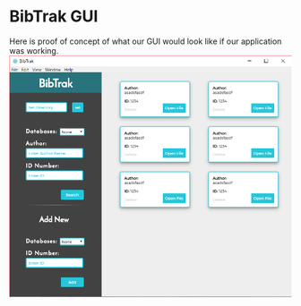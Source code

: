 # BibTrak GUI

Here is proof of concept of what our GUI would look like if our application was working.
![](ProofOfConcept.png)
